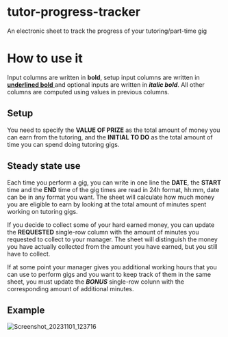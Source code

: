 # tutor-progress-tracker
An electronic sheet to track the progress of your tutoring/part-time gig

# How to use it
Input columns are written in **bold**, setup input columns are written in <ins> **underlined bold** </ins> and optional inputs are written in ***italic bold***. All other columns are computed using values in previous columns.

## Setup
You need to specify the **VALUE OF PRIZE** as the total amount of money you can earn from the tutoring, and the **INITIAL TO DO** as the total amount of time you can spend doing tutoring gigs. 

## Steady state use
Each time you perform a gig, you can write in one line the **DATE**, the **START** time and the **END** time of the gig times are read in 24h format, hh:mm, date can be in any format you want. The sheet will calculate how much money you are eligible to earn by looking at the total amount of minutes spent working on tutoring gigs.

If you decide to collect some of your hard earned money, you can update the **REQUESTED** single-row column with the amount of minutes you requested to collect to your manager. The sheet will distinguish the money you have actually collected from the amount you have earned, but you still have to collect.

If at some point your manager gives you additional working hours that you can use to perform gigs and you want to keep track of them in the same sheet, you must update the ***BONUS*** single-row colunn with the corresponding amount of additional minutes.

## Example

![Screenshot_20231101_123716](https://github.com/Torkin1/tutor-progress-tracker/assets/32265040/250ed62f-51d0-4063-964c-dd399d2f2217)
